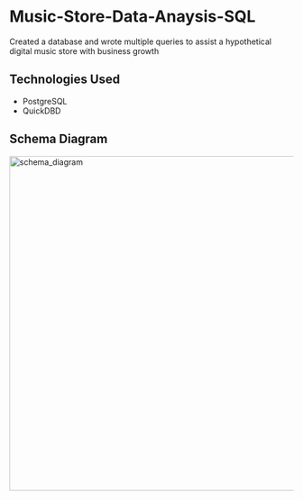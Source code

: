 # Music-Store-Data-Anaysis-SQL
Created a database and wrote multiple queries to assist a hypothetical digital music store with business growth

## Technologies Used
* PostgreSQL
* QuickDBD

## Schema Diagram
<img width="594" alt="schema_diagram" src="https://github.com/akankshad1122/Music-Store-Data-Anaysis-SQL/assets/77483906/3ef63c6d-7a85-4517-a349-3105f1380ebf">
